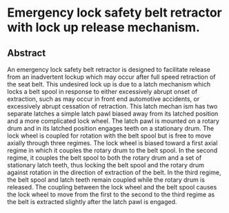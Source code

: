 # Emergency lock safety belt retractor with lock up release mechanism.

## Abstract
An emergency lock safety belt retractor is designed to facilitate release from an inadvertent lockup which may occur after full speed retraction of the seat belt. This undesired lock up is due to a latch mechanism which locks a belt spool in response to either excessively abrupt onset of extraction, such as may occur in front end automotive accidents, or excessively abrupt cessation of retraction. This latch mechan ism has two separate latches a simple latch pawl biased away from its latched position and a more complicated lock wheel. The latch pawl is mounted on a rotary drum and in its latched position engages teeth on a stationary drum. The lock wheel is coupled for rotation with the belt spool but is free to move axially through three regimes. The lock wheel is biased toward a first axial regime in which it couples the rotary drum to the belt spool. In the second regime, it couples the belt spool to both the rotary drum and a set of stationary latch teeth, thus locking the belt spool and the rotary drum against rotation in the direction of extraction of the belt. In the third regime, the belt spool and latch teeth remain coupled while the rotary drum is released. The coupling between the lock wheel and the belt spool causes the lock wheel to move from the first to the second to the third regime as the belt is extracted slightly after the latch pawl is engaged.